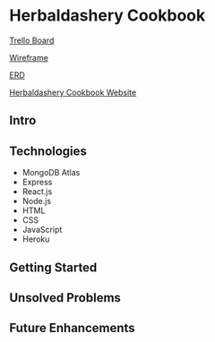 # Herbaldashery Cookbook

[Trello Board](https://trello.com/b/JRagqZE3/p4-cookbook-react)

[Wireframe](https://xd.adobe.com/view/f04440a6-93ea-423a-4287-30b038dc92f4-8675/)

[ERD](https://www.lucidchart.com/documents/view/6a10d871-0f40-43a3-a41d-3ffa23fdc820/0_0)

[Herbaldashery Cookbook Website](https://herbaldashery-cookbook.herokuapp.com)

## Intro

## Technologies
* MongoDB Atlas
* Express
* React.js
* Node.js
* HTML
* CSS
* JavaScript
* Heroku

## Getting Started

## Unsolved Problems

## Future Enhancements
